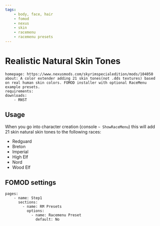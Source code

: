 ```yaml
---
tags:
    - body, face, hair
    - fomod
    - nexus
    - skin
    - racemenu
    - racemenu presets
---
```


# Realistic Natural Skin Tones

```project_info
homepage: https://www.nexusmods.com/skyrimspecialedition/mods/104050
about: A color extender adding 21 skin tones(not .dds textures) based on real human skin colors. FOMOD installer with optional RaceMenu example presets.
requirements:
downloads:
    - RNST
```

## Usage

When you go into character creation (console ``~ ShowRaceMenu``) this will add 21 skin
natural skin tones to the following races:

* Redguard
* Breton
* Imperial
* High Elf
* Nord
* Wood Elf

## FOMOD settings

```fomod_settings
pages:
    - name: Step1
      sections:
        - name: RM Presets
          options:
            - name: Racemenu Preset
              default: No
```
